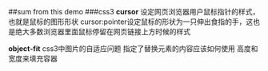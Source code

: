 ##sum from this demo
###css3
**cursor**
设定网页浏览器用户鼠标指针的样式，也就是鼠标的图形形状
cursor:pointer设定鼠标的形状为一只伸出食指的手，这也是绝大多数浏览器里面鼠标停留在网页链接上方时候的样式

**object-fit**
css3中图片的自适应问题 指定了替换元素的内容应该如何使用
高度和宽度来填充容器
